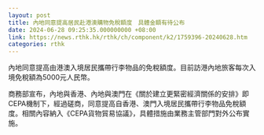 ```yaml
---
layout: post
title: 內地同意提高居民赴港澳購物免稅額度　具體金額有待公布
date: 2024-06-28 09:25:35.000000000 +08:00
link: https://news.rthk.hk/rthk/ch/component/k2/1759396-20240628.htm
categories: rthk
---
```


內地同意提高由港澳入境居民攜帶行李物品的免稅額度。目前訪港內地旅客每次入境免稅額為5000元人民幣。

商務部宣布，內地與香港、內地與澳門在《關於建立更緊密經濟關係的安排》即CEPA機制下，經過磋商，同意提高自香港、澳門入境居民攜帶行李物品免稅額度。相關內容納入《CEPA貨物貿易協議》，具體措施由業務主管部門對外公布實施。
